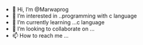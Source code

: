 - 👋 Hi, I’m @Marwaprog
- 👀 I’m interested in ..programming with c language 
- 🌱 I’m currently learning ...c language
- 💞️ I’m looking to collaborate on ...
- 📫 How to reach me ...

<!---
Marwaprog/Marwaprog is a ✨ special ✨ repository because its `README.md` (this file) appears on your GitHub profile.
You can click the Preview link to take a look at your changes.
--->
